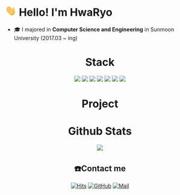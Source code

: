 # <img  src="https://raw.githubusercontent.com/ABSphreak/ABSphreak/master/gifs/Hi.gif" width="30px">  Hello! I'm HwaRyo
- 🎓 I majored in **Computer Science and Engineering** in Sunmoon University (2017.03 ~ ing)



<div align=center><h1>Stack</h1></div>
<div align=center> 
   <img src="http://img.shields.io/badge/-Java-FA5858?style=flat&logo=Java&logoColor=white">
   <img src="http://img.shields.io/badge/-Kotlin-7F52FF?style=flat&logo=Kotlin&logoColor=white">
   <img src="http://img.shields.io/badge/-SpringBoot-6DB33F?style=flat&logo=SpringBoot&logoColor=white">
   <img src="http://img.shields.io/badge/-Android-3DDC84?style=flat&logo=Android&logoColor=white">
   <img src="http://img.shields.io/badge/-Oracle-F80000?style=flat&logo=Oracle&logoColor=white">
   <img src="http://img.shields.io/badge/-MySQL-4479A1?style=flat&logo=MySQL&logoColor=white">
   <img src="http://img.shields.io/badge/-Firebase-FFCA28?style=flat&logo=Firebase&logoColor=white">
</div>


<div align=center><h1>Project</h1></div>



<div align=center><h1> Github Stats</h1></div>
<div align=center>
<a href='#'>
 <img src = "https://github-readme-stats.vercel.app/api?username=HwaRyo&theme=buefy&show_icons=true&hide_border=true" height = "180px">
</a>
</div>
 
<div align=center>

## ☎️Contact me
[![Hits](https://hits.seeyoufarm.com/api/count/incr/badge.svg?url=https://github.com/HwaRyo)](https://hits.seeyoufarm.com)
[![GitHub](http://img.shields.io/badge/GitHub-Black?style=flat-square&logo=github&link=https://github.com/HwaRyo)](https://github.com/HwaRyo)
[![Mail](https://img.shields.io/badge/Gmail-d14836?style=flat-square&logo=Gmail&logoColor=white&link=mailto:a98k98k@gmail.com)](mailto:a98k98k@gmail.com)
